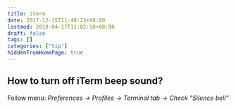 ```yaml
---
title: iterm
date: 2017-12-15T11:40:23+08:00
lastmod: 2019-04-17T11:02:50+08:00
draft: false
tags: []
categories: ["tip"]
hiddenFromHomePage: true
---
```



## How to turn off iTerm beep sound?

Follow menu: *Preferences -> Profiles -> Terminal tab -> Check "Silence bell"*

